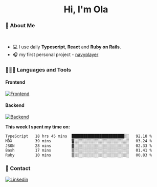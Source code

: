 <h1 align="center">Hi, I'm Ola</h1>

### 💅 About Me

<br/>

- 💻 I use daily **Typescript**, **React** and **Ruby on Rails**.
- 🎧 my first personal project - [navyplayer](https://navyplayer.netlify.app/)

### 👩🏻‍💻 Languages and Tools

#### Frontend

[![Frontend](https://skillicons.dev/icons?i=react,nextjs,ts,js,html,css,scss,tailwind)](https://skillicons.dev)

#### Backend
[![Backend](https://skillicons.dev/icons?i=nodejs,express,nestjs,rails,graphql)](https://skillicons.dev)

**This week I spent my time on:**

<!--START_SECTION:waka-->

```txt
TypeScript   18 hrs 45 mins  ███████████████████████░░   92.18 %
MDX          39 mins         ▓░░░░░░░░░░░░░░░░░░░░░░░░   03.24 %
JSON         28 mins         ▓░░░░░░░░░░░░░░░░░░░░░░░░   02.33 %
Bash         17 mins         ▒░░░░░░░░░░░░░░░░░░░░░░░░   01.41 %
Ruby         10 mins         ▒░░░░░░░░░░░░░░░░░░░░░░░░   00.83 %
```

<!--END_SECTION:waka-->

### 📨 Contact
  
[![Linkedin](https://skillicons.dev/icons?i=linkedin)](https://linkedin.com/in/aleksandra-kamińska)
